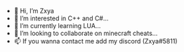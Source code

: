 - 👋 Hi, I’m Zxya
- 👀 I’m interested in C++ and C#...
- 🌱 I’m currently learning LUA...
- 💞️ I’m looking to collaborate on minecraft cheats...
- 📫 If you wanna contact me add my discord (Zxya#5811)
